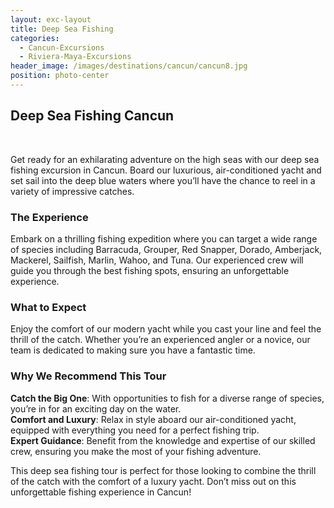 ```yaml
---
layout: exc-layout
title: Deep Sea Fishing
categories:
  - Cancun-Excursions
  - Riviera-Maya-Excursions
header_image: /images/destinations/cancun/cancun8.jpg
position: photo-center
---
```

## Deep Sea Fishing Cancun

&nbsp;

Get ready for an exhilarating adventure on the high seas with our deep sea fishing excursion in Cancun. Board our luxurious, air-conditioned yacht and set sail into the deep blue waters where you’ll have the chance to reel in a variety of impressive catches. 

### The Experience

Embark on a thrilling fishing expedition where you can target a wide range of species including Barracuda, Grouper, Red Snapper, Dorado, Amberjack, Mackerel, Sailfish, Marlin, Wahoo, and Tuna. Our experienced crew will guide you through the best fishing spots, ensuring an unforgettable experience. 

### What to Expect

Enjoy the comfort of our modern yacht while you cast your line and feel the thrill of the catch. Whether you’re an experienced angler or a novice, our team is dedicated to making sure you have a fantastic time. 

### Why We Recommend This Tour

**Catch the Big One**: With opportunities to fish for a diverse range of species, you’re in for an exciting day on the water.  
**Comfort and Luxury**: Relax in style aboard our air-conditioned yacht, equipped with everything you need for a perfect fishing trip.  
**Expert Guidance**: Benefit from the knowledge and expertise of our skilled crew, ensuring you make the most of your fishing adventure. 

This deep sea fishing tour is perfect for those looking to combine the thrill of the catch with the comfort of a luxury yacht. Don’t miss out on this unforgettable fishing experience in Cancun!
